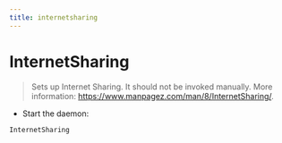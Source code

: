 ```yaml
---
title: internetsharing
---
```

# InternetSharing

> Sets up Internet Sharing.
> It should not be invoked manually.
> More information: <https://www.manpagez.com/man/8/InternetSharing/>.

- Start the daemon:

`InternetSharing`
